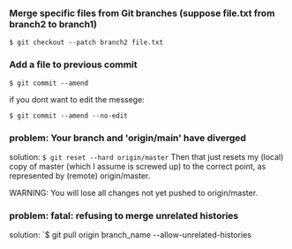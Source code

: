 ### Merge specific files from Git branches (suppose file.txt from branch2 to branch1)

```
$ git checkout --patch branch2 file.txt
```

### Add a file to previous commit

```
$ git commit --amend
```

if you dont want to edit the messege:

```
$ git commit --amend --no-edit
```

### problem: Your branch and 'origin/main' have diverged

solution:
`$ git reset --hard origin/master`
Then that just resets my (local) copy of master (which I assume is screwed up) to the correct point, as represented by (remote) origin/master.

WARNING: You will lose all changes not yet pushed to origin/master.

### problem: fatal: refusing to merge unrelated histories

solution:
`$ git pull origin branch_name --allow-unrelated-histories
